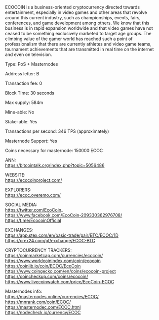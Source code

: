  ECOCOIN is a business-oriented
cryptocurrency directed towards
entertainment, especially in video
games and other areas that revolve
around this current industry, such
as championships, events, fairs,
conferences, and game
development among others. We
know that this business is in rapid
expansion worldwide and that
video games have not ceased to be
something exclusively marketed to
target age groups. The climbing
value of the gamer world has
reached such a point of
professionalism that there are
currently athletes and video game
teams, tournament achievements
that are transmitted in real time on
the internet and even on television.


Type: PoS + Masternodes

Address letter: B

Transaction fee: 0

Block Time: 30 seconds

Max supply: 584m

Mine-able: No

Stake-able: Yes

Transactions per second: 346 TPS (approximately)

Masternode Support: Yes

Coins necessary for masternode:  150000 ECOC

ANN:  
https://bitcointalk.org/index.php?topic=5056486

 WEBSITE:  
https://ecocoinproject.com/

 EXPLORERS:  
https://ecoc.overemo.com/


 SOCIAL MEDIA:  
https://twitter.com/EcoCoin_  
https://www.facebook.com/EcoCoin-209330362976708/  
https://t.me/EcocoinOfficial

 EXCHANGES:  
https://app.stex.com/en/basic-trade/pair/BTC/ECOC/1D  
https://crex24.com/pt/exchange/ECOC-BTC

 CRYPTOCURRENCY TRACKERS:  
https://coinmarketcap.com/currencies/ecocoin/
https://www.worldcoinindex.com/coin/ecocoin 
https://coinlib.io/coin/ECOC/EcoCoin
https://www.coingecko.com/en/coins/ecocoin-project
https://coincheckup.com/coins/ecocoin/
https://www.livecoinwatch.com/price/EcoCoin-ECOC

 Masternodes info:  
https://masternodes.online/currencies/ECOC/  
https://mnrank.com/coin/ECOC/  
https://masternodec.com/ECOC.html  
https://nodecheck.io/currency/ECOC
